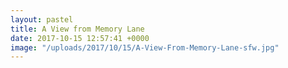 ```yaml
---
layout: pastel
title: A View from Memory Lane
date: 2017-10-15 12:57:41 +0000
image: "/uploads/2017/10/15/A-View-From-Memory-Lane-sfw.jpg"
---
```

